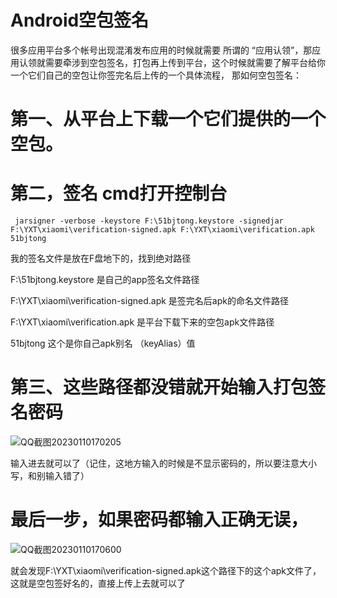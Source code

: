# Android空包签名

很多应用平台多个帐号出现混淆发布应用的时候就需要 所谓的 “应用认领”，那应用认领就需要牵涉到空包签名，打包再上传到平台，这个时候就需要了解平台给你一个它们自己的空包让你签完名后上传的一个具体流程，
那如何空包签名：

# 第一、从平台上下载一个它们提供的一个空包。

# 第二，签名 cmd打开控制台

```
 jarsigner -verbose -keystore F:\51bjtong.keystore -signedjar F:\YXT\xiaomi\verification-signed.apk F:\YXT\xiaomi\verification.apk 51bjtong
```

我的签名文件是放在F盘地下的，找到绝对路径

F:\51bjtong.keystore 是自己的app签名文件路径

F:\YXT\xiaomi\verification-signed.apk 是签完名后apk的命名文件路径

F:\YXT\xiaomi\verification.apk 是平台下载下来的空包apk文件路径

51bjtong 这个是你自己apk别名 （keyAlias）值

# 第三、这些路径都没错就开始输入打包签名密码
![QQ截图20230110170205](https://user-images.githubusercontent.com/13359093/211512248-6d04304f-3075-45e0-8280-db3af7cd991c.png)

输入进去就可以了（记住，这地方输入的时候是不显示密码的，所以要注意大小写，和别输入错了）

# 最后一步，如果密码都输入正确无误，

![QQ截图20230110170600](https://user-images.githubusercontent.com/13359093/211512474-4e25308f-d784-4a93-ad30-19e0534d82da.png)

就会发现F:\YXT\xiaomi\verification-signed.apk这个路径下的这个apk文件了，这就是空包签好名的，直接上传上去就可以了
